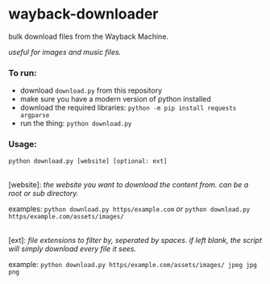 # wayback-downloader
bulk download files from the Wayback Machine.

_useful for images and music files._

### To run:
- download `download.py` from this repository
- make sure you have a modern version of python installed
- download the required libraries: `python -m pip install requests argparse`
- run the thing: `python download.py`

### Usage:

`python download.py [website] [optional: ext]` <br><br>

[website]: _the website you want to download the content from. can be a root or sub directory._

examples: `python download.py https/example.com` _or_ `python download.py https/example.com/assets/images/`  <br><br>

[ext]: _file extensions to filter by, seperated by spaces. if left blank, the script will simply download every file it sees._

example: `python download.py https/example.com/assets/images/ jpeg jpg png`
